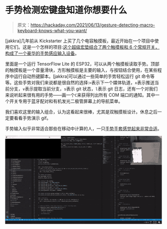 # 手势检测宏键盘知道你想要什么

> 原文：<https://hackaday.com/2021/06/13/gesture-detecting-macro-keyboard-knows-what-you-want/>

[jakkra]几年前从 Kickstarter 上买了几个电容触摸板，最近开始在一个项目中使用它们。这是一个怎样的项目:[这个超级宏垫结合了两个触摸板和 6 个常规开关，构成了一个豪华的手势感应输入设备](https://github.com/jakkra/Gesture-Detecting-Macro-Keyboard)。

里面是一个运行 TensorFlow Lite 的 ESP32，可以从两个触摸板读取手势。顶部的触摸板是一个音量滑块，方形触摸板是主要的输入，与按钮结合使用，在某些程序中运行自动热键脚本。[jakkra]可以通过一些简单的手势轻松运行 git 命令等等。这些手势对我们来说都是很自然的选择:`>`表示下一个媒体轨道，`∧`表示推送当前分支，`∨`表示提取当前分支，`s`表示 git 状态，`l`表示 git 日志，还有一个对我们来说听起来很有用的手势——画一个`C`来获得列出所有 COM 端口的通知。其中一个开关专用于蓝牙配对和有机发光二极管屏幕上的导航菜单。

我们喜欢这里的输入组合，认为这看起来很棒，尤其是双触摸板设计。休息之后一定要看看手势演示 gif。

手势输入似乎非常适合那些在移动中计算的人，一只[手势手套感觉起来非常合适](https://hackaday.com/2020/04/05/data-glove-gets-a-grip-on-gesture-input/)。

[![](img/b03ac4f1d7dd11e0ffa358c9cd88baf4.png)](https://hackaday.com/wp-content/uploads/2021/06/gesture-keeb-demo.gif)